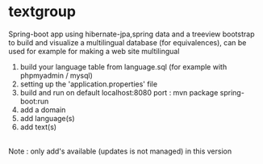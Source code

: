 # textgroup
Spring-boot app using hibernate-jpa,spring data and a treeview bootstrap to build and visualize a multilingual database (for equivalences), can be used for example for making a web site multilingual

1) build your language table from language.sql (for example with phpmyadmin / mysql)<br>
2) setting up the 'application.properties' file<br>
3) build and run on default localhost:8080 port : mvn package spring-boot:run<br>
4) add a domain<br>
5) add language(s)<br>
6) add text(s)<br>
<br>
Note : only add's available (updates is not managed) in this version<br>
<br>
<br>

